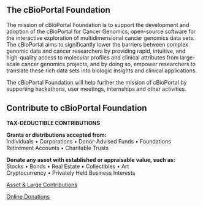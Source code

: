 ## The cBioPortal Foundation

The mission of cBioPortal Foundation is to support the development and adoption of the cBioPortal for Cancer Genomics, open-source software for the interactive exploration of multidimensional cancer genomics data sets. The cBioPortal aims to significantly lower the barriers between complex genomic data and cancer researchers by providing rapid, intuitive, and high-quality access to molecular profiles and clinical attributes from large-scale cancer genomics projects, and by doing so, empower researchers to translate these rich data sets into biologic insights and clinical applications.

The cBioPortal Foundation will help further the mission of cBioPortal by supporting hackathons, user meetings, internships and other activities. 

## Contribute to cBioPortal Foundation

**TAX-DEDUCTIBLE CONTRIBUTIONS**

**Grants or distributions accepted from:**  
Individuals • Corporations • Donor-Advised Funds • Foundations  
Retirement Accounts • Charitable Trusts

**Donate any asset with established or appraisable value, such as:**  
Stocks • Bonds • Real Estate • Collectibles • Art  
Cryptocurrency • Privately Held Business Interests  

[Asset & Large Contributions](https://lohas.org/client/cbioportal-foundation/#donation_form)

[Online Donations](https://abqwvktl.donorsupport.co/page/FUNFLDNZDHK)

